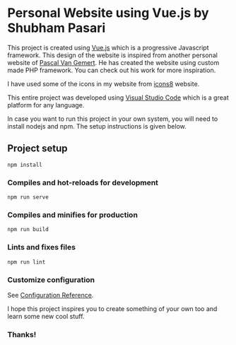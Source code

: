 # Personal Website using Vue.js by Shubham Pasari

This project is created using [Vue.js](https://vuejs.org/) which is a progressive Javascript framework. 
This design of the website is inspired from another personal website of [Pascal Van Gemert](http://www.pascalvangemert.nl/#/profile). He has created the website using custom made PHP framework. You can check out his work for more inspiration. 

I have used some of the icons in my website from [icons8](https://icons8.com/) website. 

This entire project was developed using [Visual Studio Code](https://code.visualstudio.com/) which is a great platform for any language.

In case you want to run this project in your own system, you will need to install nodejs and npm. The setup instructions is given below.

## Project setup
```
npm install
```

### Compiles and hot-reloads for development
```
npm run serve
```

### Compiles and minifies for production
```
npm run build
```

### Lints and fixes files
```
npm run lint
```

### Customize configuration
See [Configuration Reference](https://cli.vuejs.org/config/).

I hope this project inspires you to create something of your own too and learn some new cool stuff.

### Thanks!
